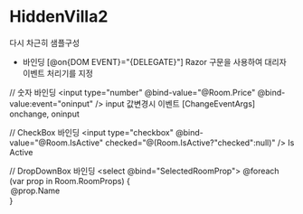 # HiddenVilla2
다시 차근히 샘플구성
* 바인딩
[@on{DOM EVENT}="{DELEGATE}"]
Razor 구문을 사용하여 대리자 이벤트 처리기를 지정

// 숫자 바인딩
<input type="number" @bind-value="@Room.Price" @bind-value:event="oninput" />
input 값변경시 이벤트 [ChangeEventArgs] onchange, oninput

// CheckBox 바인딩
<input type="checkbox" @bind-value="@Room.IsActive" checked="@(Room.IsActive?"checked":null)" /> Is Active <br />

// DropDownBox 바인딩
<select @bind="SelectedRoomProp">
    @foreach (var prop in Room.RoomProps)
    {
        <option value="@prop.Name">@prop.Name</option>
    }
</select>

